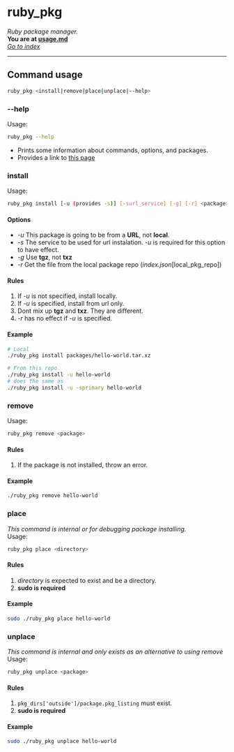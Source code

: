 # ruby_pkg
*Ruby package manager.*  
**You are at [usage.md](usage.md)**  
[*Go to index*](index.md)
- - - - - - - - - - - - - - - - - -

## Command usage
```bash
ruby_pkg <install|remove|place|unplace|--help>
```

### --help
Usage:
```bash
ruby_pkg --help
```
* Prints some information about commands, options, and packages.
* Provides a link to [this page](easyhelp.md)

### install
Usage:
```bash
ruby_pkg install [-u (provides -s)] [-surl_service] [-g] [-r] <package>
```

#### Options
* *-u* This package is going to be from a **URL**, not **local**.
* *-s* The service to be used for url instalation. *-u* is required for this option to have effect.
* *-g* Use **tgz**, not **txz**
* *-r* Get the file from the local package repo (*index.json*[local_pkg_repo])

#### Rules
1. If *-u* is not specified, install locally.
2. If *-u* is specified, install from url only.
3. Dont mix up **tgz** and **txz**. They are different.
4. *-r* has no effect if *-u* is specified.

#### Example
```bash
# Local
./ruby_pkg install packages/hello-world.tar.xz

# From this repo
./ruby_pkg install -u hello-world
# does the same as
./ruby_pkg install -u -sprimary hello-world
```

### remove
Usage:
```bash
ruby_pkg remove <package>
```

#### Rules
1. If the package is not installed, throw an error.

#### Example
```bash
./ruby_pkg remove hello-world
```

### place
*This command is internal or for debugging package installing.*  
Usage:
```bash
ruby_pkg place <directory>
```

#### Rules
1. *directory* is expected to exist and be a directory.
2. **sudo is required**

#### Example
```bash
sudo ./ruby_pkg place hello-world
```

### unplace
*This command is internal and only exists as an alternative to using remove*  
Usage:
```bash
ruby_pkg unplace <package>
```

#### Rules
1. `pkg_dirs['outside']/package.pkg_listing` must exist.
2. **sudo is required**

#### Example
```bash
sudo ./ruby_pkg unplace hello-world
```
